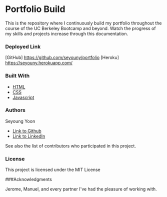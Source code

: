 # Portfolio Build

This is the repository where I continuously build my portfolio throughout the course of the UC Berkeley Bootcamp and beyond. 
Watch the progress of my skills and projects increase through this documentation.


### Deployed Link
[GitHub] https://github.com/seyouny/portfolio
[Heroku] https://seyouny.herokuapp.com/

### Built With

* [HTML](https://developer.mozilla.org/en-US/docs/Web/HTML)
* [CSS](https://developer.mozilla.org/en-US/docs/Web/CSS)
* [Javascript](https://developer.mozilla.org/en-US/docs/Web/JavaScript)


### Authors

Seyoung Yoon

- [Link to Github](https://github.com/seyouny)
- [Link to LinkedIn](https://www.linkedin.com/in/seyouny/)

See also the list of contributors who participated in this project.

### License
This project is licensed under the MIT License

###Acknowledgments

Jerome, Manuel, and every partner I've had the pleasure of working with.
